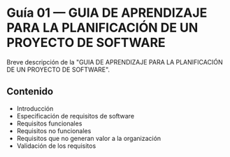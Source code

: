 # Guía 01 — GUIA DE APRENDIZAJE PARA LA PLANIFICACIÓN DE UN PROYECTO DE SOFTWARE

Breve descripción de la "GUIA DE APRENDIZAJE PARA LA PLANIFICACIÓN DE UN PROYECTO DE SOFTWARE".

## Contenido
- Introducción
- Especificación de requisitos de software
- Requisitos funcionales
- Requisitos no funcionales
- Requisitos que no generan valor a la organización
- Validación de los requisitos
  
